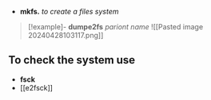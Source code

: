 - **mkfs.** 
	 *to create a files system*
>[!example]- **dumpe2fs** *pariont name*
 ![[Pasted image 20240428103117.png]]

## To check the system use 
- **fsck**
- [[e2fsck]] 